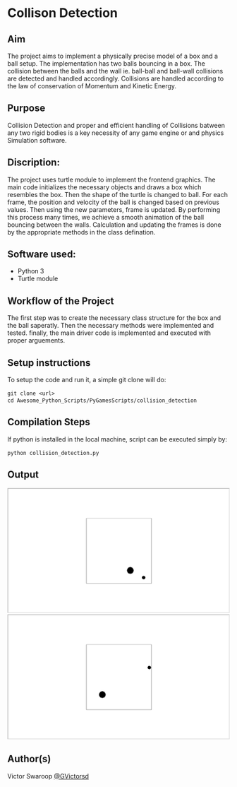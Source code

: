 
# Collison Detection

## Aim

The project aims to implement a physically precise model of a box and a ball setup. The implementation has two balls bouncing in a box.
The collision between the balls and the wall ie. ball-ball and ball-wall collisions are detected and handled accordingly.
Collisions are handled according to the law of conservation of Momentum and Kinetic Energy.

## Purpose

Collision Detection and proper and efficient handling of Collisions batween any two rigid bodies is a key necessity of any game engine or and physics Simulation software.

## Discription:
The project uses turtle module to implement the frontend graphics.
The main code initializes the necessary objects and draws a box which resembles the box.
Then the shape of the turtle is changed to ball. For each frame, the position and velocity of the ball is changed based on previous values.
Then using the new parameters, frame is updated. By performing this process many times, we achieve a smooth animation of the ball bouncing
between the walls.
Calculation and updating the frames is done by the appropriate methods in the class defination.

## Software used:
- Python 3
- Turtle module

## Workflow of the Project

The first step was to create the necessary class structure for the box and the ball saperatly.
Then the necessary methods were implemented and tested.
finally, the main driver code is implemented and executed with proper arguements.

## Setup instructions

To setup the code and run it, a simple git clone will do:
```
git clone <url>
cd Awesome_Python_Scripts/PyGamesScripts/collision_detection
```

## Compilation Steps

If python is installed in the local machine, script can be executed simply by:

```
python collision_detection.py
```

## Output
![output1](Images/output1.png)
![output2](Images/output2.png)

## Author(s)

Victor Swaroop [@GVictorsd](https://github.com/GVictorsd)


